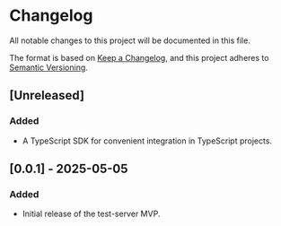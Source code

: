# Changelog

All notable changes to this project will be documented in this file.

The format is based on [Keep a Changelog](https://keepachangelog.com/en/1.1.0/),
and this project adheres to [Semantic Versioning](https://semver.org/spec/v2.0.0.html).

## [Unreleased]

### Added
- A TypeScript SDK for convenient integration in TypeScript projects.

## [0.0.1] - 2025-05-05

### Added

- Initial release of the test-server MVP.
